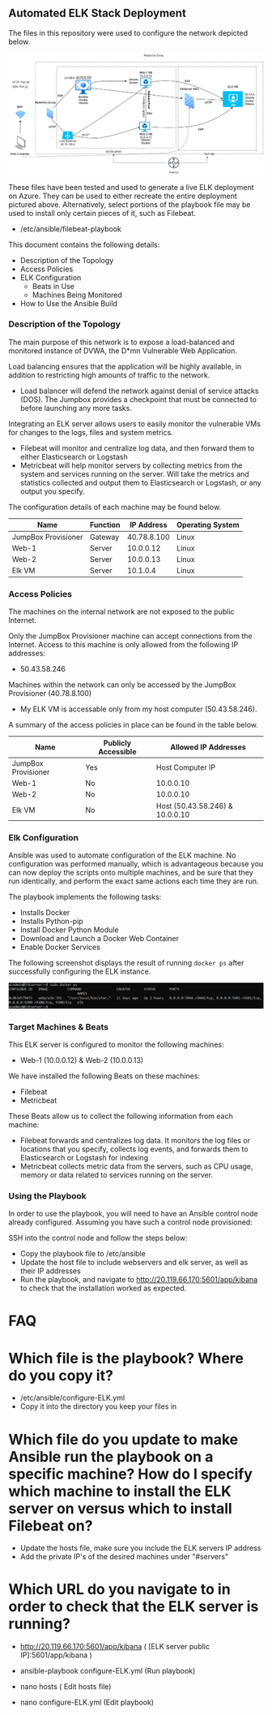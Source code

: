 ## Automated ELK Stack Deployment

The files in this repository were used to configure the network depicted below.

![Alt text](https://github.com/CyberTarek/Security/blob/main/Diagrams/Network-Diagram.drawio.png)

These files have been tested and used to generate a live ELK deployment on Azure. They can be used to either recreate the entire deployment pictured above. Alternatively, select portions of the playbook file may be used to install only certain pieces of it, such as Filebeat.

  - /etc/ansible/filebeat-playbook

This document contains the following details:
- Description of the Topology
- Access Policies
- ELK Configuration
  - Beats in Use
  - Machines Being Monitored
- How to Use the Ansible Build


### Description of the Topology

The main purpose of this network is to expose a load-balanced and monitored instance of DVWA, the D*mn Vulnerable Web Application.

Load balancing ensures that the application will be highly available, in addition to restricting high amounts of traffic to the network.
- Load balancer will defend the network against denial of service attacks (DOS). The Jumpbox provides a checkpoint that must be connected to before launching any more tasks. 

Integrating an ELK server allows users to easily monitor the vulnerable VMs for changes to the logs, files and system metrics.
- Filebeat will monitor and centralize log data, and then forward them to either Elasticsearch or Logstash
- Metricbeat will help monitor servers by collecting metrics from the system and services running on the server. Will take the metrics and statistics collected and output them to Elasticsearch or Logstash, or any output you specify.

The configuration details of each machine may be found below.

| Name                | Function | IP Address  | Operating System |
|---------------------|----------|-------------|------------------|
| JumpBox Provisioner | Gateway  | 40.78.8.100 | Linux            |
| Web-1               | Server   | 10.0.0.12   | Linux            |
| Web-2               | Server   | 10.0.0.13   | Linux            |
| Elk VM              | Server   | 10.1.0.4    | Linux            |

### Access Policies

The machines on the internal network are not exposed to the public Internet. 

Only the JumpBox Provisioner machine can accept connections from the Internet. Access to this machine is only allowed from the following IP addresses:
- 50.43.58.246

Machines within the network can only be accessed by the JumpBox Provisioner (40.78.8.100)
- My ELK VM is accessable only from my host computer (50.43.58.246).

A summary of the access policies in place can be found in the table below.

| Name                | Publicly Accessible | Allowed IP Addresses            |
|---------------------|---------------------|---------------------------------|
| JumpBox Provisioner | Yes                 | Host Computer IP                |
| Web-1               | No                  | 10.0.0.10                       |
| Web-2               | No                  | 10.0.0.10                       |
| Elk VM              | No                  | Host (50.43.58.246) & 10.0.0.10 |


### Elk Configuration

Ansible was used to automate configuration of the ELK machine. No configuration was performed manually, which is advantageous because you can now deploy the scripts onto multiple machines, and be sure that they run identically, and perform the exact same actions each time they are run.

The playbook implements the following tasks:
- Installs Docker
- Installs Python-pip
- Install Docker Python Module
- Download and Launch a Docker Web Container
- Enable Docker Services

The following screenshot displays the result of running `docker ps` after successfully configuring the ELK instance.

![Alt text](https://github.com/CyberTarek/Security/blob/main/Linux/docker%20ps%20ELK.PNG)

### Target Machines & Beats

This ELK server is configured to monitor the following machines:
- Web-1 (10.0.0.12) & Web-2 (10.0.0.13)

We have installed the following Beats on these machines:
- Filebeat
- Metricbeat

These Beats allow us to collect the following information from each machine:
- Filebeat forwards and centralizes log data. It monitors the log files or locations that you specify, collects log events, and forwards them to Elasticsearch or Logstash for indexing
- Metricbeat collects metric data from the servers, such as CPU usage, memory or data related to services running on the server.

### Using the Playbook
In order to use the playbook, you will need to have an Ansible control node already configured. Assuming you have such a control node provisioned: 

SSH into the control node and follow the steps below:
- Copy the playbook file to /etc/ansible
- Update the host file to include webservers and elk server, as well as their IP addresses
- Run the playbook, and navigate to http://20.119.66.170:5601/app/kibana to check that the installation worked as expected.

# FAQ

# Which file is the playbook? Where do you copy it?
- /etc/ansible/configure-ELK.yml
- Copy it into the directory you keep your files in
# Which file do you update to make Ansible run the playbook on a specific machine? How do I specify which machine to install the ELK server on versus which to install Filebeat on?
- Update the hosts file, make sure you include the ELK servers IP address
- Add the private IP's of the desired machines under "#servers"

# Which URL do you navigate to in order to check that the ELK server is running?
- http://20.119.66.170:5601/app/kibana     ( [ELK server public IP]:5601/app/kibana )

- ansible-playbook configure-ELK.yml  (Run playbook)
- nano hosts                          ( Edit hosts file)
- nano configure-ELK.yml              (Edit playbook) 
